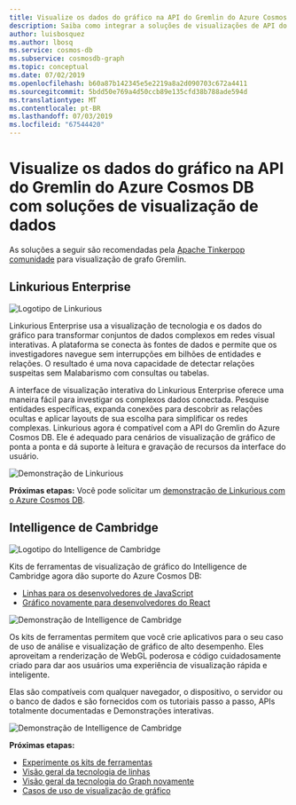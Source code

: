 ```yaml
---
title: Visualize os dados do gráfico na API do Gremlin do Azure Cosmos DB
description: Saiba como integrar a soluções de visualizações de API do Gremlin do Azure Cosmos DB.
author: luisbosquez
ms.author: lbosq
ms.service: cosmos-db
ms.subservice: cosmosdb-graph
ms.topic: conceptual
ms.date: 07/02/2019
ms.openlocfilehash: b60a87b142345e5e2219a8a2d090703c672a4411
ms.sourcegitcommit: 5bdd50e769a4d50ccb89e135cfd38b788ade594d
ms.translationtype: MT
ms.contentlocale: pt-BR
ms.lasthandoff: 07/03/2019
ms.locfileid: "67544420"
---
```

# <a name="visualize-your-graph-data-in-azure-cosmos-db-gremlin-api-with-data-visualization-solutions"></a>Visualize os dados do gráfico na API do Gremlin do Azure Cosmos DB com soluções de visualização de dados

As soluções a seguir são recomendadas pela [Apache Tinkerpop comunidade](http://tinkerpop.apache.org/#poweredby) para visualização de grafo Gremlin.

## <a name="linkurious-enterprise"></a>Linkurious Enterprise

![Logotipo de Linkurious](./media/graph-visualization/linkurious-logo.jpg)

Linkurious Enterprise usa a visualização de tecnologia e os dados do gráfico para transformar conjuntos de dados complexos em redes visual interativas. A plataforma se conecta às fontes de dados e permite que os investigadores navegue sem interrupções em bilhões de entidades e relações. O resultado é uma nova capacidade de detectar relações suspeitas sem Malabarismo com consultas ou tabelas.

A interface de visualização interativa do Linkurious Enterprise oferece uma maneira fácil para investigar os complexos dados conectada. Pesquise entidades específicas, expanda conexões para descobrir as relações ocultas e aplicar layouts de sua escolha para simplificar os redes complexas. Linkurious agora é compatível com a API do Gremlin do Azure Cosmos DB. Ele é adequado para cenários de visualização de gráfico de ponta a ponta e dá suporte à leitura e gravação de recursos da interface do usuário. 

![Demonstração de Linkurious](./media/graph-visualization/linkurious-demo.gif)

**Próximas etapas:** Você pode solicitar um [demonstração de Linkurious com o Azure Cosmos DB](https://linkurio.us/contact/).

## <a name="cambridge-intelligence"></a>Intelligence de Cambridge

![Logotipo do Intelligence de Cambridge](./media/graph-visualization/ci-logo.png)


Kits de ferramentas de visualização de gráfico do Intelligence de Cambridge agora dão suporte do Azure Cosmos DB:
- [Linhas para os desenvolvedores de JavaScript](https://cambridge-intelligence.com/keylines/) 
- [Gráfico novamente para desenvolvedores do React](https://cambridge-intelligence.com/regraph/)

![Demonstração de Intelligence de Cambridge](./media/graph-visualization/ci-demo-2.gif)

Os kits de ferramentas permitem que você crie aplicativos para o seu caso de uso de análise e visualização de gráfico de alto desempenho. Eles aproveitam a renderização de WebGL poderosa e código cuidadosamente criado para dar aos usuários uma experiência de visualização rápida e inteligente.

Elas são compatíveis com qualquer navegador, o dispositivo, o servidor ou o banco de dados e são fornecidos com os tutoriais passo a passo, APIs totalmente documentadas e Demonstrações interativas.

![Demonstração de Intelligence de Cambridge](./media/graph-visualization/ci-demo-1.gif)


**Próximas etapas:** 
- [Experimente os kits de ferramentas](https://cambridge-intelligence.com/try/)
- [Visão geral da tecnologia de linhas](https://cambridge-intelligence.com/keylines/technology/)
- [Visão geral da tecnologia do Graph novamente](https://cambridge-intelligence.com/regraph/technology/)
- [Casos de uso de visualização de gráfico](https://cambridge-intelligence.com/use-cases/)
